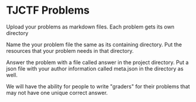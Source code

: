 # TJCTF Problems

Upload your problems as markdown files. Each problem gets its own directory

Name the your problem file the same as its containing directory. Put the resources that your problem needs in that directory.

Answer the problem with a file called answer in the project directory. Put a json file with your author information called meta.json in the directory as well.

We will have the ability for people to write "graders" for their problems that may not have one unique correct answer.
